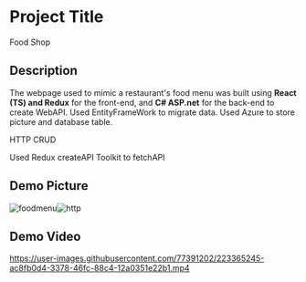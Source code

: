 # Project Title

Food Shop

## Description

The webpage used to mimic a restaurant's food menu was built using **React (TS) and Redux** for the front-end, and **C# ASP.net** for the back-end to create WebAPI. Used EntityFrameWork to migrate data. Used Azure to store picture and database table.

HTTP CRUD

Used Redux createAPI Toolkit to fetchAPI


## Demo Picture

![foodmenu](https://user-images.githubusercontent.com/77391202/223366597-bc9abaf5-3454-4431-ad15-7726f91f480a.png)![http](https://user-images.githubusercontent.com/77391202/223367383-55ded38c-5552-4704-954a-26ab026fe416.png)


## Demo Video

https://user-images.githubusercontent.com/77391202/223365245-ac8fb0d4-3378-46fc-88c4-12a0351e22b1.mp4




